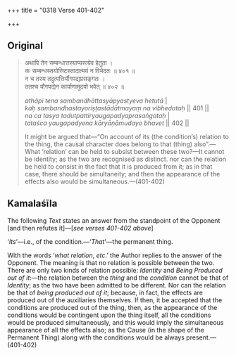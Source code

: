 +++
title = "0318 Verse 401-402"

+++
## Original 
>
> अथापि तेन सम्बन्धात्तस्याप्यस्त्येव हेतुता ।  
> कः सम्बन्धस्तयोरिष्टस्तादात्मयं न विभेदतः ॥ ४०१ ॥  
> न च तस्य तदुत्पत्तिर्यौगपद्यप्रसङ्गतः ।  
> ततश्च यौगपद्येन कार्याणामुदयो भवेत् ॥ ४०२ ॥ 
>
> *athāpi tena sambandhāttasyāpyastyeva hetutā* \|  
> *kaḥ sambandhastayoriṣṭastādātmayaṃ na vibhedataḥ* \|\| 401 \|\|  
> *na ca tasya tadutpattiryaugapadyaprasaṅgataḥ* \|  
> *tataśca yaugapadyena kāryāṇāmudayo bhavet* \|\| 402 \|\| 
>
> It might be argued that—“On account of its (the condition’s) relation to the thing, the causal character does belong to that (thing) also”.—What ‘relation’ can be held to subsist between these two?—It cannot be identity; as the two are recognised as distinct. nor can the relation be held to consist in the fact that it is produced from it; as in that case, there should be simultaneity; and then the appearance of the effects also would be simultaneous.—(401-402)



## Kamalaśīla

The following *Text* states an answer from the standpoint of the Opponent [and then refutes it]—[*see verses 401-402 above*]

‘*Its*’—i.e., of the condition.—‘*That*’—the permanent thing.

With the words ‘*what relation*, *etc*.’ the Author replies to the answer of the Opponent. The meaning is that no relation is possible between the two. There are only two kinds of relation possible: *Identity* and *Being Produced out of it*:—the relation between the *thing* and the *condition* cannot be that of *Identity*; as the two have been admitted to be different. Nor can the relation be that of *being produced out of it*; because, in fact, the effects are produced out of the auxiliaries themselves. If then, it be accepted that the conditions are produced out of the thing, then, as the appearance of the conditions would be contingent upon the thing itself, all the conditions would be produced simultaneously, and this would imply the simultaneous appearance of all the effects also; as the Cause (in the shape of the Permanent Thing) along with the conditions would be always present.—(401-402)


